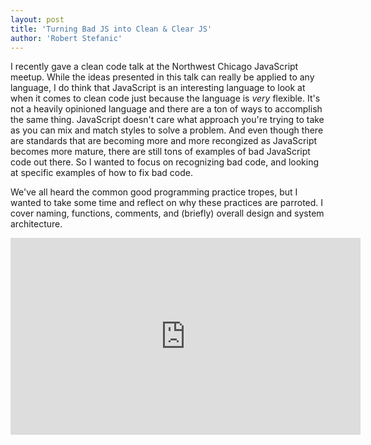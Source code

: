 ```yaml
---
layout: post
title: 'Turning Bad JS into Clean & Clear JS'
author: 'Robert Stefanic'
---
```


I recently gave a clean code talk at the Northwest Chicago JavaScript meetup. While the ideas presented in this talk can really be applied to any language, I do think that JavaScript is an interesting language to look at when it comes to clean code just because the language is *very* flexible. It's not a heavily opinioned language and there are a ton of ways to accomplish the same thing. JavaScript doesn't care what approach you're trying to take as you can mix and match styles to solve a problem. And even though there are standards that are becoming more and more recongized as JavaScript becomes more mature, there are still tons of examples of bad JavaScript code out there. So I wanted to focus on recognizing bad code, and looking at specific examples of how to fix bad code.

We've all heard the common good programming practice tropes, but I wanted to take some time and reflect on why these practices are parroted. I cover naming, functions, comments, and (briefly) overall design and system architecture. 

<iframe width="560" height="315" src="https://www.youtube.com/embed/02PMP6e-ocg" frameborder="0" allow="accelerometer; autoplay; encrypted-media; gyroscope; picture-in-picture" allowfullscreen></iframe>
